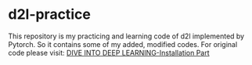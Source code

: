 # d2l-practice
This repository is my practicing and learning code of d2l implemented by Pytorch.
So it contains some of my added, modified codes.
For original code please visit: [DIVE INTO DEEP LEARNING-Installation Part](https://d2l.ai/)